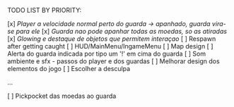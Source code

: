 TODO LIST BY PRIORITY:

[x] *Player a velocidade normal perto do guarda -> apanhado, guarda vira-se para ele*
[x] *Guarda nao pode apanhar todas as moedas, so as atiradas* 
[x] *Glowing e destaque de objetos que permitem interaçao*
[ ] Respawn after getting caught
[ ] HUD/MainMenu/IngameMenu
[ ] Map design
[ ] Alerta do guarda indicada por tipo um '!' em cima do guarda
[ ] Som ambiente e sfx  - passos do player e dos guardas
[ ] Melhorar design dos elementos do jogo
[ ] Escolher a desculpa


...


[ ] Pickpocket das moedas ao guarda
